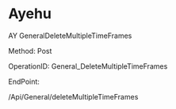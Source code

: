#     Ayehu


AY GeneralDeleteMultipleTimeFrames

Method: Post

OperationID: General_DeleteMultipleTimeFrames

EndPoint:

/Api/General/deleteMultipleTimeFrames
